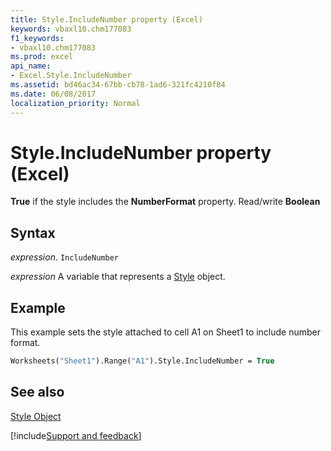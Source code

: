 ```yaml
---
title: Style.IncludeNumber property (Excel)
keywords: vbaxl10.chm177083
f1_keywords:
- vbaxl10.chm177083
ms.prod: excel
api_name:
- Excel.Style.IncludeNumber
ms.assetid: bd46ac34-67bb-cb78-1ad6-321fc4210f84
ms.date: 06/08/2017
localization_priority: Normal
---
```



# Style.IncludeNumber property (Excel)

 **True** if the style includes the **NumberFormat** property. Read/write **Boolean**


## Syntax

_expression_. `IncludeNumber`

_expression_ A variable that represents a [Style](./Excel.Style.md) object.


## Example

This example sets the style attached to cell A1 on Sheet1 to include number format.


```vb
Worksheets("Sheet1").Range("A1").Style.IncludeNumber = True
```


## See also


[Style Object](Excel.Style.md)

[!include[Support and feedback](~/includes/feedback-boilerplate.md)]